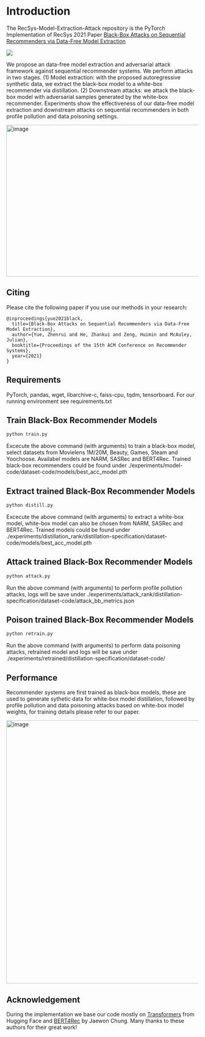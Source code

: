 # Introduction

The RecSys-Model-Extraction-Attack repository is the PyTorch Implementation of RecSys 2021 Paper [Black-Box Attacks on Sequential Recommenders via Data-Free Model Extraction](https://arxiv.org/abs/2109.01165)

<img src=pics/intro.png>

We propose an data-free model extraction and adversarial attack framework against sequential recommender systems. We perform attacks in two stages. (1) Model extraction: with the proposed autoregressive synthetic data, we extract the black-box model to a white-box recommender via distillation. (2) Downstream attacks: we attack the black-box model with adversarial samples generated by the white-box recommender. Experiments show the effectiveness of our data-free model extraction and downstream attacks on sequential recommenders in both profile pollution and data poisoning settings. 

<img width="931" height="398" alt="image" src="https://github.com/user-attachments/assets/687be13d-c5c7-456c-994e-7686697d43f9" />

## Citing 

Please cite the following paper if you use our methods in your research:
```
@inproceedings{yue2021black,
  title={Black-Box Attacks on Sequential Recommenders via Data-Free Model Extraction},
  author={Yue, Zhenrui and He, Zhankui and Zeng, Huimin and McAuley, Julian},
  booktitle={Proceedings of the 15th ACM Conference on Recommender Systems},
  year={2021}
}
```


## Requirements

PyTorch, pandas, wget, libarchive-c, faiss-cpu, tqdm, tensorboard. For our running environment see requirements.txt


## Train Black-Box Recommender Models

```bash
python train.py
```
Excecute the above command (with arguments) to train a black-box model, select datasets from Movielens 1M/20M, Beauty, Games, Steam and Yoochoose. Availabel models are NARM, SASRec and BERT4Rec. Trained black-box recommenders could be found under ./experiments/model-code/dataset-code/models/best_acc_model.pth


## Extract trained Black-Box Recommender Models

```bash
python distill.py
```
Excecute the above command (with arguments) to extract a white-box model, white-box model can also be chosen from NARM, SASRec and BERT4Rec. Trained models could be found under ./experiments/distillation_rank/distillation-specification/dataset-code/models/best_acc_model.pth


## Attack trained Black-Box Recommender Models

```bash
python attack.py
```
Run the above command (with arguments) to perform profile pollution attacks, logs will be save under ./experiments/attack_rank/distillation-specification/dataset-code/attack_bb_metrics.json


## Poison trained Black-Box Recommender Models

```bash
python retrain.py
```
Run the above command (with arguments) to perform data poisoning attacks, retrained model and logs will be save under ./experiments/retrained/distillation-specification/dataset-code/


## Performance

Recommender systems are first trained as black-box models, these are used to generate sythetic data for white-box model distillation, followed by profile pollution and data poisoning attacks based on white-box model weights, for training details please refer to our paper.

<img width="931" height="690" alt="image" src="https://github.com/user-attachments/assets/f827d3db-dc78-4787-8d83-927b35df3f27" />



## Acknowledgement

During the implementation we base our code mostly on [Transformers](https://github.com/huggingface/transformers) from Hugging Face and [BERT4Rec](https://github.com/jaywonchung/BERT4Rec-VAE-Pytorch) by Jaewon Chung. Many thanks to these authors for their great work!
